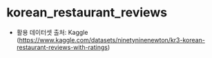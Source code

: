 # korean_restaurant_reviews
- 활용 데이터셋 출처: Kaggle (https://www.kaggle.com/datasets/ninetyninenewton/kr3-korean-restaurant-reviews-with-ratings)
